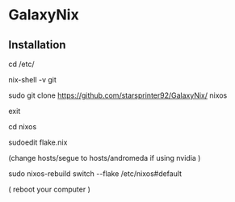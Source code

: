 # GalaxyNix
## Installation
cd /etc/

nix-shell -v git

sudo git clone https://github.com/starsprinter92/GalaxyNix/ nixos

exit

cd nixos

sudoedit flake.nix

(change hosts/segue to hosts/andromeda if using nvidia )

sudo nixos-rebuild switch --flake /etc/nixos#default

( reboot your computer )
